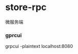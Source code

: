 <!--
 * @Author: lihuan
 * @Date: 2021-12-13 20:42:23
 * @LastEditors: lihuan
 * @LastEditTime: 2021-12-19 16:48:38
 * @Email: 17719495105@163.com
-->

# store-rpc

微服务端

### gprcui

grpcui -plaintext localhost:8080
